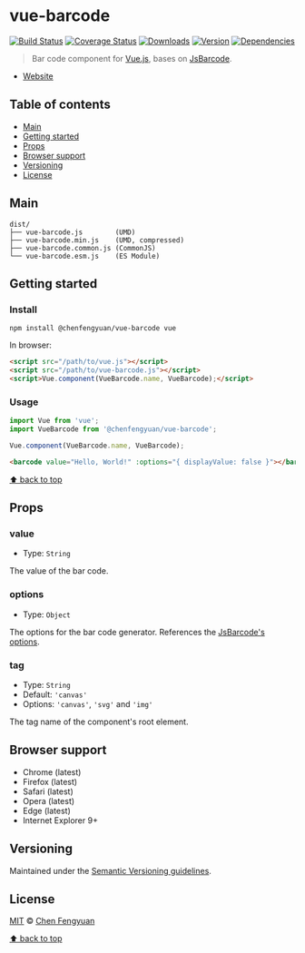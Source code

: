# vue-barcode

[![Build Status](https://img.shields.io/travis/fengyuanchen/vue-barcode.svg)](https://travis-ci.org/fengyuanchen/vue-barcode) [![Coverage Status](https://img.shields.io/codecov/c/github/fengyuanchen/vue-barcode.svg)](https://codecov.io/gh/fengyuanchen/vue-barcode) [![Downloads](https://img.shields.io/npm/dm/@chenfengyuan/vue-barcode.svg)](https://www.npmjs.com/package/@chenfengyuan/vue-barcode) [![Version](https://img.shields.io/npm/v/@chenfengyuan/vue-barcode.svg)](https://www.npmjs.com/package/@chenfengyuan/vue-barcode) [![Dependencies](https://img.shields.io/david/fengyuanchen/vue-barcode.svg)](https://www.npmjs.com/package/@chenfengyuan/vue-barcode)

> Bar code component for [Vue.js](https://vuejs.org/), bases on [JsBarcode](https://github.com/lindell/JsBarcode).

- [Website](https://fengyuanchen.github.io/vue-barcode)

## Table of contents

- [Main](#main)
- [Getting started](#getting-started)
- [Props](#props)
- [Browser support](#browser-support)
- [Versioning](#versioning)
- [License](#license)

## Main

```text
dist/
├── vue-barcode.js        (UMD)
├── vue-barcode.min.js    (UMD, compressed)
├── vue-barcode.common.js (CommonJS)
└── vue-barcode.esm.js    (ES Module)
```

## Getting started

### Install

```shell
npm install @chenfengyuan/vue-barcode vue
```

In browser:

```html
<script src="/path/to/vue.js"></script>
<script src="/path/to/vue-barcode.js"></script>
<script>Vue.component(VueBarcode.name, VueBarcode);</script>
```

### Usage

```js
import Vue from 'vue';
import VueBarcode from '@chenfengyuan/vue-barcode';

Vue.component(VueBarcode.name, VueBarcode);
```

```html
<barcode value="Hello, World!" :options="{ displayValue: false }"></barcode>
```

[⬆ back to top](#table-of-contents)

## Props

### value

- Type: `String`

The value of the bar code.

### options

- Type: `Object`

The options for the bar code generator. References the [JsBarcode's options](https://github.com/lindell/JsBarcode#options).

### tag

- Type: `String`
- Default: `'canvas'`
- Options: `'canvas'`, `'svg'` and `'img'`

The tag name of the component's root element.

## Browser support

- Chrome (latest)
- Firefox (latest)
- Safari (latest)
- Opera (latest)
- Edge (latest)
- Internet Explorer 9+

## Versioning

Maintained under the [Semantic Versioning guidelines](https://semver.org/).

## License

[MIT](https://opensource.org/licenses/MIT) © [Chen Fengyuan](https://chenfengyuan.com/)

[⬆ back to top](#table-of-contents)

